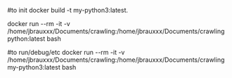 #to init
docker build -t my-python3:latest. 


docker run --rm -it -v /home/jbrauxxx/Documents/crawling:/home/jbrauxxx/Documents/crawling python:latest bash

#to run/debug/etc
docker run --rm -it -v /home/jbrauxxx/Documents/crawling:/home/jbrauxxx/Documents/crawling my-python3:latest bash 

